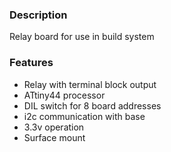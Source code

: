 ### Description

Relay board for use in build system

### Features

- Relay with terminal block output
- ATtiny44 processor
- DIL switch for 8 board addresses
- i2c communication with base
- 3.3v operation
- Surface mount